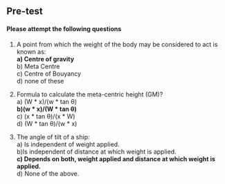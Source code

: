 ## <b> Pre-test </b>
#### Please attempt the following questions

1) A point from which the weight of the body may be considered to act is known as:<br>
<b>a) Centre of gravity<br></b>
b) Meta Centre<br>
c) Centre of Bouyancy<br>
d) none of these<br>

2) Formula to calculate the meta-centric height (GM)?<br>
a) (W * x)/(w * tan &theta;)<br>
<b> b)(w * x)/(W * tan &theta;)</b><br>
c) (x * tan &theta;)/(x * W)<br>
d) (W * tan &theta;)/(w * x)<br>

2) The angle of tilt of a ship:<br>
a) Is independent of weight applied.<br>
b)Is independent of distance at which weight is applied.<br>
<b>c) Depends on both, weight applied and distance at which weight is applied. </b><br>
d) None of the above.<br>


